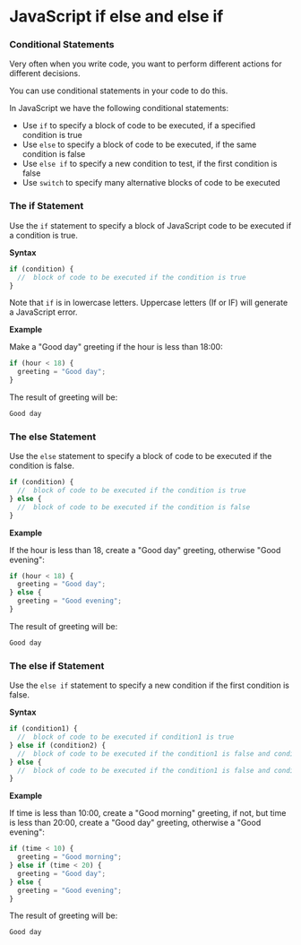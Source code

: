 # JavaScript if else and else if

### Conditional Statements

Very often when you write code, you want to perform different actions for different decisions.

You can use conditional statements in your code to do this.

In JavaScript we have the following conditional statements:

- Use `if` to specify a block of code to be executed, if a specified condition is true
- Use `else` to specify a block of code to be executed, if the same condition is false
- Use `else if` to specify a new condition to test, if the first condition is false
- Use `switch` to specify many alternative blocks of code to be executed

### The if Statement

Use the `if` statement to specify a block of JavaScript code to be executed if a condition is true.

**Syntax**

```jsx
if (condition) {
  //  block of code to be executed if the condition is true
}
```

Note that `if` is in lowercase letters. Uppercase letters (If or IF) will generate a JavaScript error.

**Example**

Make a "Good day" greeting if the hour is less than 18:00:

```jsx
if (hour < 18) {
  greeting = "Good day";
}
```

The result of greeting will be:

```jsx
Good day
```

### The else Statement

Use the `else` statement to specify a block of code to be executed if the condition is false.

```jsx
if (condition) {
  //  block of code to be executed if the condition is true
} else {
  //  block of code to be executed if the condition is false
}
```

**Example**

If the hour is less than 18, create a "Good day" greeting, otherwise "Good evening":

```jsx
if (hour < 18) {
  greeting = "Good day";
} else {
  greeting = "Good evening";
}
```

The result of greeting will be:

```jsx
Good day
```

### The else if Statement

Use the `else if` statement to specify a new condition if the first condition is false.

**Syntax**

```jsx
if (condition1) {
  //  block of code to be executed if condition1 is true
} else if (condition2) {
  //  block of code to be executed if the condition1 is false and condition2 is true
} else {
  //  block of code to be executed if the condition1 is false and condition2 is false
}
```

**Example**

If time is less than 10:00, create a "Good morning" greeting, if not, but time is less than 20:00, create a "Good day" greeting, otherwise a "Good evening":

```jsx
if (time < 10) {
  greeting = "Good morning";
} else if (time < 20) {
  greeting = "Good day";
} else {
  greeting = "Good evening";
}
```

The result of greeting will be:
```jsx
Good day
```
